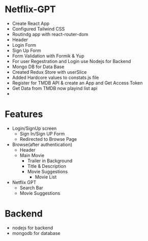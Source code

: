 # Netflix-GPT

- Create React App
- Configured Tailwind CSS
- Routindg app with react-router-dom
- Header
- Login Form
- Sign Up Form
- Form Validation with Formik & Yup
- For user Regestration and Login use Nodejs for Backend
- Mongo DB for Data Base
- Created Redux Store with userSlice
- Added Hardcore values to constats.js file
- Register for TMDB API & create an App and Get Access Token
- Get Data from TMDB now playind list api
-

# Features

- Login/SignUp screen
  - Sign In/Sign UP Form
  - Redirected to Browse Page
- Browse(after authentication)
  - Header
  - Main Movie
    - Trailer in Background
    - Title & Description
    - Movie Suggestions
      - Movie List
- Netflix GPT
  - Search Bar
  - Movie Suggestions

# Backend

- nodejs for backend
- mongodb for database
